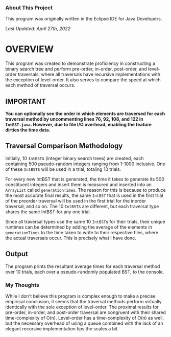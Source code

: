 ### About This Project
This program was originally written in the Eclipse IDE for Java Developers.

_Last Updated: April 27th, 2022_

# OVERVIEW
This program was created to demonstrate proficiency in constructing a binary
search tree and perform pre-order, in-order, post-order, and level-order
traversals, where all traversals have recursive implementations with the
exception of level-order. It also serves to compare the speed at which each
method of traversal occurs.

## IMPORTANT
**You can optionally see the order in which elements are traversed for each
traversal method by uncommenting lines 76, 92, 108, and 122 in `IntBST.java`.
However, due to file I/O overhead, enabling the feature dirties the time data.**

## Traversal Comparison Methodology
Initially, 10 `IntBST`s (integer binary search trees) are created, each
containing 500 pseudo-random integers ranging from 1-1000 inclusive. One of
these `IntBST`s will be used in a trial, totaling 10 trials.

For every new IntBST that is generated, the time it takes to generate its 500
constituent integers and insert them is measured and inserted into an
`ArrayList` called `generationTimes`. The reason for this is because to produce
the most accurate final results, the same `IntBST` that is used in the first
trial of the preorder traversal will be used in the first trial for the inorder
traversal, and so on. The 10 `IntBST`s are different, but each traversal type
shares the same IntBST for any one trial.

Since all traversal types use the same 10 `IntBST`s for their trials, their
unique runtimes can be determined by adding the average of the elements in
`generationTimes` to the time taken to write to their respective files, where
the actual traversals occur. This is precisely what I have done.
	
## Output
The program prints the resultant average times for each traversal method over
10 trials, each over a pseudo-randomly populated BST, to the console.

### My Thoughts
While I don't believe this program is complex enough to make a precise empirical
conclusion, it seems that the traversal methods perform virtually identically
with the sole exception of level-order. The proximal results for pre-order,
in-order, and post-order traversal are congruent with their shared
time-complexity of O(n). Level-order has a time-complexity of O(n) as well, but
the necessary overhead of using a queue combined with the lack of an elegant
recursive implementation tips the scales a bit.
